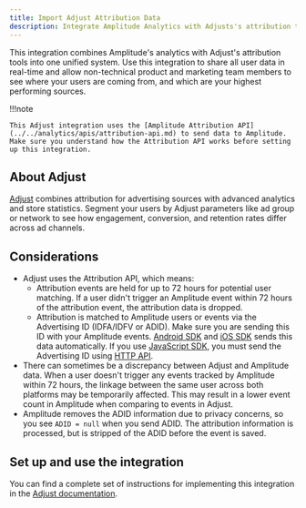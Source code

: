 ```yaml
---
title: Import Adjust Attribution Data
description: Integrate Amplitude Analytics with Adjusts's attribution tools to see where users are coming from and which are your best-performing sources.
---
```


This integration combines Amplitude's analytics with Adjust's attribution tools into one unified system. Use this integration to share all user data in real-time and allow non-technical product and marketing team members to see where your users are coming from, and which are your highest performing sources.

!!!note

    This Adjust integration uses the [Amplitude Attribution API](../../analytics/apis/attribution-api.md) to send data to Amplitude. Make sure you understand how the Attribution API works before setting up this integration.

## About Adjust

[Adjust](https://www.adjust.com/) combines attribution for advertising sources with advanced analytics and store statistics. Segment your users by Adjust parameters like ad group or network to see how engagement, conversion, and retention rates differ across ad channels.

## Considerations

- Adjust uses the Attribution API, which means:
    - Attribution events are held for up to 72 hours for potential user matching. If a user didn't trigger an Amplitude event within 72 hours of the attribution event, the attribution data is dropped.
    - Attribution is matched to Amplitude users or events via the Advertising ID (IDFA/IDFV or ADID). Make sure you are sending this ID with your Amplitude events. [Android SDK](../../sdks/android) and [iOS SDK](../../sdks/ios) sends this data automatically. If you use [JavaScript SDK](../../sdks/javascript), you must send the Advertising ID using [HTTP API](../../../analytics/apis/http-v2-api).
- There can sometimes be a discrepancy between Adjust and Amplitude data. When a user doesn't trigger any events tracked by Amplitude within 72 hours, the linkage between the same user across both platforms may be temporarily affected. This may result in a lower event count in Amplitude when comparing to events in Adjust.
- Amplitude removes the ADID information due to privacy concerns, so you see `ADID = null` when you send ADID. The attribution information is processed, but is stripped of the ADID before the event is saved.

## Set up and use the integration

<!-- markdown-link-check-disable -->
You can find a complete set of instructions for implementing this integration in the [Adjust documentation](https://help.adjust.com/en/integrated-partners/amplitude).
